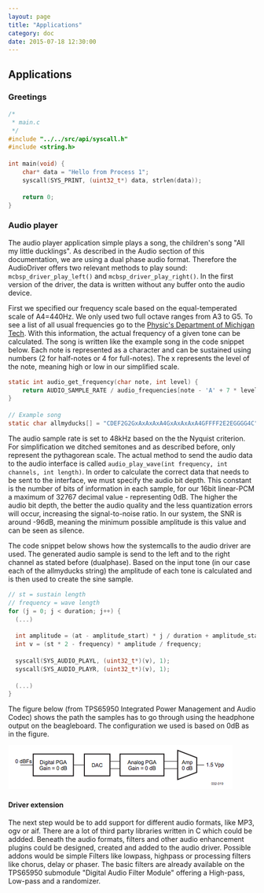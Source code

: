 ```yaml
---
layout: page
title: "Applications"
category: doc
date: 2015-07-18 12:30:00
---
```


## Applications

### Greetings

```c
/*
 * main.c
 */
#include "../../src/api/syscall.h"
#include <string.h>

int main(void) {
	char* data = "Hello from Process 1";
	syscall(SYS_PRINT, (uint32_t*) data, strlen(data));
	
	return 0;
}
```

### Audio player
The audio player application simple plays a song, the children's song "All my little ducklings". As described in the Audio section of this documentation, we are using a dual phase audio format. Therefore the AudioDriver offers two relevant methods to play sound: `mcbsp_driver_play_left()` and `mcbsp_driver_play_right()`. In the first version of the driver, the data is written without any buffer onto the audio device.

First we specified our frequency scale based on the equal-temperated scale of A4=440Hz. We only used two full octave ranges from A3 to G5. To see a list of all usual frequencies go to the [Physic's Department of Michigan Tech](http://www.phy.mtu.edu/~suits/notefreqs.html). With this information, the actual frequency of a given tone can be calculated. The song is written like the example song in the code snippet below. Each note is represented as a character and can be sustained using numbers (2 for half-notes or 4 for full-notes). The x represents the level of the note, meaning high or low in our simplified scale.

```c
static int audio_get_frequency(char note, int level) {
	return AUDIO_SAMPLE_RATE / audio_frequencies[note - 'A' + 7 * level];
}

// Example song
static char allmyducks[] = "CDEF2G2GxAxAxAxA4GxAxAxAxA4GFFFF2E2EGGGG4C";
```

The audio sample rate is set to 48kHz based on the the Nyquist criterion. For simplification we ditched semitones and as described before, only represent the pythagorean scale. The actual method to send the audio data to the audio interface is called `audio_play_wave(int frequency, int channels, int length)`. In order to calculate the correct data that needs to be sent to the interface, we must specify the audio bit depth. This constant is the number of bits of information in each sample, for our 16bit linear-PCM a maximum of 32767 decimal value - representing 0dB. The higher the audio bit depth, the better the audio quality and the less quantization errors will occur, increasing the signal-to-noise ratio. In our system, the SNR is around -96dB, meaning the minimum possible amplitude is this value and can be seen as silence.

The code snippet below shows how the systemcalls to the audio driver are used. The generated audio sample is send to the left and to the right channel as stated before (dualphase). Based on the input tone (in our case each of the allmyducks string) the amplitude of each tone is calculated and is then used to create the sine sample.

```c
// st = sustain length
// frequency = wave length
for (j = 0; j < duration; j++) {
  (...)

  int amplitude = (at - amplitude_start) * j / duration + amplitude_start;
  int v = (st * 2 - frequency) * amplitude / frequency;

  syscall(SYS_AUDIO_PLAYL, (uint32_t*)(v), 1);
  syscall(SYS_AUDIO_PLAYR, (uint32_t*)(v), 1);

  (...)
}
```

The figure below (from TPS65950 Integrated Power Management and Audio Codec) shows the path the samples has to go through using the headphone output on the beagleboard. The configuration we used is based on 0dB as in the figure.

![audipath](../images/audiopath.png)

#### Driver extension
The next step would be to add support for different audio formats, like MP3, ogv or aif. There are a lot of third party libraries written in C which could be addded.
Beneath the audio formats, filters and other audio enhancement plugins could be designed, created and added to the audio driver. Possible addons would be simple Filters like lowpass, highpass or processing filters like chorus, delay or phaser. The basic filters are already available on the TPS65950 submodule "Digital Audio Filter Module" offering a High-pass, Low-pass and a randomizer.

